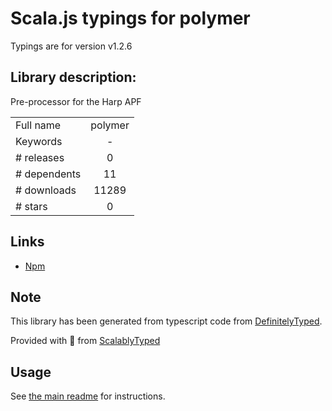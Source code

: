 
# Scala.js typings for polymer

Typings are for version v1.2.6

## Library description:
Pre-processor for the Harp APF

|                    |                 |
| ------------------ | :-------------: |
| Full name          | polymer |
| Keywords           | - |
| # releases         | 0 |
| # dependents       | 11 |
| # downloads        | 11289 |
| # stars            | 0 |

## Links
- [Npm](https://www.npmjs.com/package/polymer)
    


## Note
This library has been generated from typescript code from [DefinitelyTyped](https://definitelytyped.org).

Provided with :purple_heart: from [ScalablyTyped](https://github.com/oyvindberg/ScalablyTyped)

## Usage
See [the main readme](../../readme.md) for instructions.


